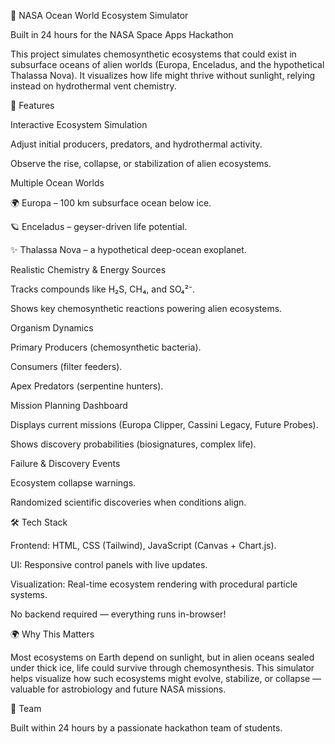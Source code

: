 🌌 NASA Ocean World Ecosystem Simulator

Built in 24 hours for the NASA Space Apps Hackathon

This project simulates chemosynthetic ecosystems that could exist in subsurface oceans of alien worlds (Europa, Enceladus, and the hypothetical Thalassa Nova). It visualizes how life might thrive without sunlight, relying instead on hydrothermal vent chemistry.

🚀 Features

Interactive Ecosystem Simulation

Adjust initial producers, predators, and hydrothermal activity.

Observe the rise, collapse, or stabilization of alien ecosystems.


Multiple Ocean Worlds

🌍 Europa – 100 km subsurface ocean below ice.

🪐 Enceladus – geyser-driven life potential.

✨ Thalassa Nova – a hypothetical deep-ocean exoplanet.


Realistic Chemistry & Energy Sources

Tracks compounds like H₂S, CH₄, and SO₄²⁻.

Shows key chemosynthetic reactions powering alien ecosystems.


Organism Dynamics

Primary Producers (chemosynthetic bacteria).

Consumers (filter feeders).

Apex Predators (serpentine hunters).


Mission Planning Dashboard

Displays current missions (Europa Clipper, Cassini Legacy, Future Probes).

Shows discovery probabilities (biosignatures, complex life).


Failure & Discovery Events

Ecosystem collapse warnings.

Randomized scientific discoveries when conditions align.



🛠️ Tech Stack

Frontend: HTML, CSS (Tailwind), JavaScript (Canvas + Chart.js).

UI: Responsive control panels with live updates.

Visualization: Real-time ecosystem rendering with procedural particle systems.

No backend required — everything runs in-browser!

🌍 Why This Matters

Most ecosystems on Earth depend on sunlight, but in alien oceans sealed under thick ice, life could survive through chemosynthesis. This simulator helps visualize how such ecosystems might evolve, stabilize, or collapse — valuable for astrobiology and future NASA missions.

👥 Team

Built within 24 hours by a passionate hackathon team of students.
